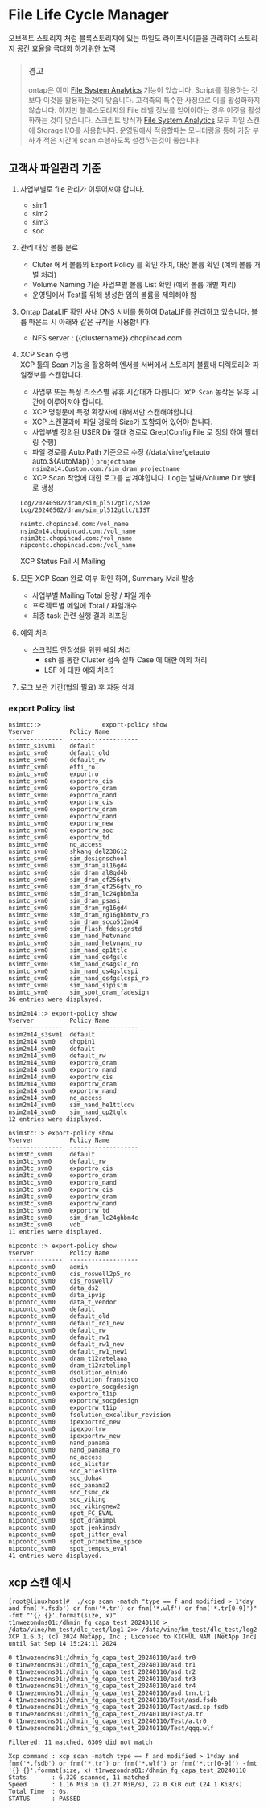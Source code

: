 # File Life Cycle Manager
오브젝트 스토리지 처럼 블록스토리지에 있는 파일도 라이프사이클을 관리하여 스토리지 공간 효율을 극대화 하기위한 노력

> ### 경고
> ontap은 이미 [File System Analytics](https://docs.netapp.com/us-en/ontap/concept_nas_file_system_analytics_overview.html) 기능이 있습니다. Script를 활용하는 것보다 이것을 활용하는것이 맞습니다.
> 고객측의 특수한 사정으로 이를 활성화하지 않습니다. 하지만 블록스토리지의 File 레벨 정보를 얻어야하는 경우 이것을 활성화하는 것이 맞습니다.
> 스크립트 방식과 [File System Analytics](https://docs.netapp.com/us-en/ontap/concept_nas_file_system_analytics_overview.html) 모두 파일 스캔에 Storage I/O를 사용합니다. 운영팀에서 적용할때는 모니터링을 통해 가장 부하가 적은 시간에 scan 수행하도록 설정하는것이 좋습니다.

## 고객사 파일관리 기준
1. 사업부별로 file 관리가 이루어져야 합니다. 
    - sim1
    - sim2 
    - sim3 
    - soc

2. 관리 대상 볼륨 분로  
    - Cluter 에서 볼륨의 Export Policy 를 확인 하여, 대상 볼륨 확인 (예외 볼륨 개별 처리)
    - Volume Naming 기준 사업부별 볼륨 List 확인 (예외 볼륨 개별 처리)
    - 운영팀에서 Test를 위해 생성한 임의 볼륨을 제외해야 함

3. Ontap DataLIF 확인
사내 DNS 서버를 통하여 DataLIF를 관리하고 있습니다.
볼륨 마운트 시 아래와 같은 규칙을 사용합니다.
   - NFS server : {{clustername}}.chopincad.com

4. XCP Scan 수행  
XCP 툴의 Scan 기능을 활용하여 엔서블 서버에서 스토리지 볼륨내 디렉토리와 파일정보를 스캔합니다.
   - 사업부 또는 특정 리소스별 유휴 시간대가 다릅니다. ```XCP Scan``` 동작은 유휴 시간에 이루어져야 합니다.  
   - XCP 명령문에 특정 확장자에 대해서만 스캔해야합니다.  
   - XCP 스캔결과에 파일 경로와 Size가 포함되어 있어야 합니다. 
   - 사업부별 정의된 USER Dir 절대 경로로 Grep(Config File 로 정의 하여 필터링 수행) 
   - 파일 경로를 Auto.Path 기준으로 수정 (/data/vine/getauto auto.${AutoMap} )
     ```projectname nsim2m14.Custom.com:/sim_dram_projectname```
   - XCP Scan 작업에 대한 로그를 남겨야합니다.
     Log는 날짜/Volume Dir 형태로 생성
    ```log
    Log/20240502/dram/sim_pl512gtlc/Size
    Log/20240502/dram/sim_pl512gtlc/LIST

    nsimtc.chopincad.com:/vol_name
    nsim2m14.chopincad.com:/vol_name
    nsim3tc.chopincad.com:/vol_name
    nipcontc.chopincad.com:/vol_name
    ```
     XCP Status Fail 시 Mailing 

5. 모든 XCP Scan 완료 여부 확인 하여, Summary Mail 발송 
   - 사업부별 Mailing Total 용량 / 파일 개수  
   - 프로젝트별 메일에 Total / 파일개수   
   - 최종 task 관련 실행 결과 리포팅

6. 예외 처리 
   - 스크립트 안정성을 위한 예외 처리  
     * ssh 를 통한 Cluster 접속 실패 Case 에 대한 예외 처리 
     * LSF 에 대한 예외 처리? 
7. 로그 보관 기간(협의 필요) 후 자동 삭제    
 


### export Policy list
```
nsimtc::>                 export-policy show
Vserver          Policy Name
---------------  -------------------
nsimtc_s3svm1    default
nsimtc_svm0      default_old
nsimtc_svm0      default_rw
nsimtc_svm0      effi_ro
nsimtc_svm0      exportro
nsimtc_svm0      exportro_cis
nsimtc_svm0      exportro_dram
nsimtc_svm0      exportro_nand
nsimtc_svm0      exportrw_cis
nsimtc_svm0      exportrw_dram
nsimtc_svm0      exportrw_nand
nsimtc_svm0      exportrw_new
nsimtc_svm0      exportrw_soc
nsimtc_svm0      exportrw_td
nsimtc_svm0      no_access
nsimtc_svm0      shkang_del230612
nsimtc_svm0      sim_designschool
nsimtc_svm0      sim_dram_al16gd4
nsimtc_svm0      sim_dram_al8gd4b
nsimtc_svm0      sim_dram_ef256gtv
nsimtc_svm0      sim_dram_ef256gtv_ro
nsimtc_svm0      sim_dram_lc24ghbm3a
nsimtc_svm0      sim_dram_psasi
nsimtc_svm0      sim_dram_rg16gd4
nsimtc_svm0      sim_dram_rg16ghbmtv_ro
nsimtc_svm0      sim_dram_scco512md4
nsimtc_svm0      sim_flash_fdesignstd
nsimtc_svm0      sim_nand_hetvnand
nsimtc_svm0      sim_nand_hetvnand_ro
nsimtc_svm0      sim_nand_op1ttlc
nsimtc_svm0      sim_nand_qs4gslc
nsimtc_svm0      sim_nand_qs4gslc_ro
nsimtc_svm0      sim_nand_qs4gslcspi
nsimtc_svm0      sim_nand_qs4gslcspi_ro
nsimtc_svm0      sim_nand_sipisim
nsimtc_svm0      sim_spot_dram_fadesign
36 entries were displayed.

nsim2m14::> export-policy show
Vserver          Policy Name
---------------  -------------------
nsim2m14_s3svm1  default
nsim2m14_svm0    chopin1
nsim2m14_svm0    default
nsim2m14_svm0    default_rw
nsim2m14_svm0    exportro_dram
nsim2m14_svm0    exportro_nand
nsim2m14_svm0    exportrw_cis
nsim2m14_svm0    exportrw_dram
nsim2m14_svm0    exportrw_nand
nsim2m14_svm0    no_access
nsim2m14_svm0    sim_nand_he1ttlcdv
nsim2m14_svm0    sim_nand_op2tqlc
12 entries were displayed.

nsim3tc::> export-policy show
Vserver          Policy Name
---------------  -------------------
nsim3tc_svm0     default
nsim3tc_svm0     default_rw
nsim3tc_svm0     exportro_cis
nsim3tc_svm0     exportro_dram
nsim3tc_svm0     exportro_nand
nsim3tc_svm0     exportrw_cis
nsim3tc_svm0     exportrw_dram
nsim3tc_svm0     exportrw_nand
nsim3tc_svm0     exportrw_td
nsim3tc_svm0     sim_dram_lc24ghbm4c
nsim3tc_svm0     vdb
11 entries were displayed.

nipcontc::> export-policy show
Vserver          Policy Name
---------------  -------------------
nipcontc_svm0    admin
nipcontc_svm0    cis_roswell2p5_ro
nipcontc_svm0    cis_roswell7
nipcontc_svm0    data_ds2
nipcontc_svm0    data_ipvip
nipcontc_svm0    data_t_vendor
nipcontc_svm0    default
nipcontc_svm0    default_old
nipcontc_svm0    default_ro1_new
nipcontc_svm0    default_rw
nipcontc_svm0    default_rw1
nipcontc_svm0    default_rw1_new
nipcontc_svm0    default_rw1_new1
nipcontc_svm0    dram_t12ratelana
nipcontc_svm0    dram_t12ratelimpl
nipcontc_svm0    dsolution_elnido
nipcontc_svm0    dsolution_fransisco
nipcontc_svm0    exportro_socgdesign
nipcontc_svm0    exportro_t1ip
nipcontc_svm0    exportrw_socgdesign
nipcontc_svm0    exportrw_t1ip
nipcontc_svm0    fsolution_excalibur_revision
nipcontc_svm0    ipexportro_new
nipcontc_svm0    ipexportrw
nipcontc_svm0    ipexportrw_new
nipcontc_svm0    nand_panama
nipcontc_svm0    nand_panama_ro
nipcontc_svm0    no_access
nipcontc_svm0    soc_alistar
nipcontc_svm0    soc_arieslite
nipcontc_svm0    soc_doha4
nipcontc_svm0    soc_panama2
nipcontc_svm0    soc_tsmc_dk
nipcontc_svm0    soc_viking
nipcontc_svm0    soc_vikingnew2
nipcontc_svm0    spot_FC_EVAL
nipcontc_svm0    spot_dramimpl
nipcontc_svm0    spot_jenkinsdv
nipcontc_svm0    spot_jitter_eval
nipcontc_svm0    spot_primetime_spice
nipcontc_svm0    spot_tempus_eval
41 entries were displayed.
```

## xcp 스캔 예시
```
[root@linuxhost]#  ./xcp scan -match "type == f and modified > 1*day and fnm('*.fsdb') or fnm('*.tr') or fnm('*.wlf') or fnm('*.tr[0-9]')" -fmt "'{} {}'.format(size, x)" t1nwezondns01:/dhmin_fg_capa_test_20240110 > /data/vine/hm_test/dlc_test/log1 2>> /data/vine/hm_test/dlc_test/log2
XCP 1.6.3; (c) 2024 NetApp, Inc.; Licensed to KICHUL NAM [NetApp Inc] until Sat Sep 14 15:24:11 2024

0 t1nwezondns01:/dhmin_fg_capa_test_20240110/asd.tr0
0 t1nwezondns01:/dhmin_fg_capa_test_20240110/asd.tr1
0 t1nwezondns01:/dhmin_fg_capa_test_20240110/asd.tr2
0 t1nwezondns01:/dhmin_fg_capa_test_20240110/asd.tr3
0 t1nwezondns01:/dhmin_fg_capa_test_20240110/asd.tr4
0 t1nwezondns01:/dhmin_fg_capa_test_20240110/asd.trn.tr1
4 t1nwezondns01:/dhmin_fg_capa_test_20240110/Test/asd.fsdb
0 t1nwezondns01:/dhmin_fg_capa_test_20240110/Test/asd.sp.fsdb
0 t1nwezondns01:/dhmin_fg_capa_test_20240110/Test/a.tr
0 t1nwezondns01:/dhmin_fg_capa_test_20240110/Test/a.tr0
0 t1nwezondns01:/dhmin_fg_capa_test_20240110/Test/qqq.wlf

Filtered: 11 matched, 6309 did not match

Xcp command : xcp scan -match type == f and modified > 1*day and fnm('*.fsdb') or fnm('*.tr') or fnm('*.wlf') or fnm('*.tr[0-9]') -fmt '{} {}'.format(size, x) t1nwezondns01:/dhmin_fg_capa_test_20240110
Stats       : 6,320 scanned, 11 matched
Speed       : 1.16 MiB in (1.27 MiB/s), 22.0 KiB out (24.1 KiB/s)
Total Time  : 0s.
STATUS      : PASSED
```